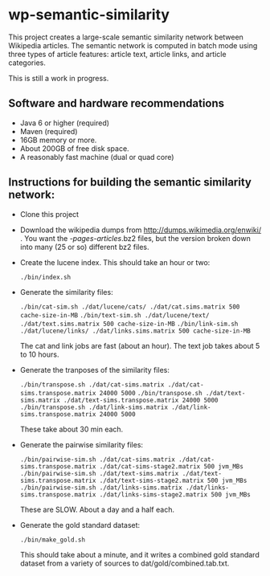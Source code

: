 wp-semantic-similarity
======================
This project creates a large-scale semantic similarity network between Wikipedia articles.
The semantic network is computed in batch mode using three types of article features: article text, article links, and article categories.

This is still a work in progress.

Software and hardware recommendations
-----------
* Java 6 or higher (required)
* Maven (required)
* 16GB memory or more.
* About 200GB of free disk space.
* A reasonably fast machine (dual or quad core)

Instructions for building the semantic similarity network:
-----------
* Clone this project
* Download the wikipedia dumps from http://dumps.wikimedia.org/enwiki/ . You want the *-pages-articles*.bz2 files, but the version broken down into many (25 or so) different bz2 files.
* Create the lucene index. This should take an hour or two:

  `./bin/index.sh`

* Generate the similarity files:

  `./bin/cat-sim.sh ./dat/lucene/cats/ ./dat/cat.sims.matrix 500 cache-size-in-MB`
  `./bin/text-sim.sh ./dat/lucene/text/ ./dat/text.sims.matrix 500 cache-size-in-MB`
  `./bin/link-sim.sh ./dat/lucene/links/ ./dat/links.sims.matrix 500 cache-size-in-MB`

  The cat and link jobs are fast (about an hour). The text job takes about 5 to 10 hours.

* Generate the tranposes of the similarity files:

  `./bin/transpose.sh ./dat/cat-sims.matrix ./dat/cat-sims.transpose.matrix 24000 5000`
  `./bin/transpose.sh ./dat/text-sims.matrix ./dat/text-sims.transpose.matrix 24000 5000`
  `./bin/transpose.sh ./dat/link-sims.matrix ./dat/link-sims.transpose.matrix 24000 5000`
  
  These take about 30 min each.

* Generate the pairwise similarity files:

  `./bin/pairwise-sim.sh ./dat/cat-sims.matrix ./dat/cat-sims.transpose.matrix ./dat/cat-sims-stage2.matrix 500 jvm_MBs`
  `./bin/pairwise-sim.sh ./dat/text-sims.matrix ./dat/text-sims.transpose.matrix ./dat/text-sims-stage2.matrix 500 jvm_MBs`
  `./bin/pairwise-sim.sh ./dat/links-sims.matrix ./dat/links-sims.transpose.matrix ./dat/links-sims-stage2.matrix 500 jvm_MBs`

  These are SLOW. About a day and a half each.

* Generate the gold standard dataset:

  `./bin/make_gold.sh`

  This should take about a minute, and it writes a combined gold standard dataset from a variety of sources to dat/gold/combined.tab.txt.